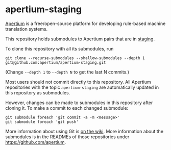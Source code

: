 # apertium-staging

[Apertium][1] is a free/open-source platform for developing rule-based machine
translation systems.

This repository holds submodules to Apertium pairs that are in [staging][2].

To clone this repository with all its submodules, run

    git clone --recurse-submodules --shallow-submodules --depth 1 git@github.com:apertium/apertium-staging.git

(Change `--depth 1` to `--depth N` to get the last N commits.)

Most users should not commit directly to this repository. All Apertium
repositories with the topic `apertium-staging` are automatically updated in this
repository as submodules.

However, changes can be made to submodules in this repository after cloning it.
To make a commit to each changed submodule:

    git submodule foreach 'git commit -a -m <message>'
    git submodule foreach 'git push'

More information about using Git is [on the wiki][3]. More information about the
submodules is in the READMEs of those repositories under https://github.com/apertium.

[1]: https://wiki.apertium.org/
[2]: https://wiki.apertium.org/wiki/Staging
[3]: https://wiki.apertium.org/wiki/Using_Git
